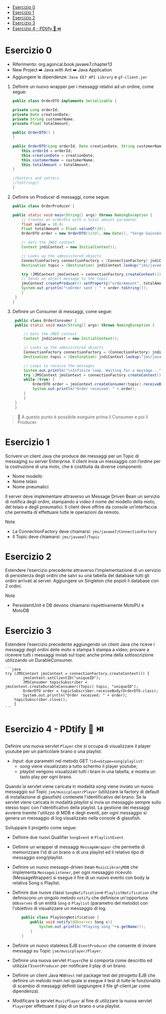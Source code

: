 - [Esercizio 0](#esercizio-0)
- [Esercizio 1](#esercizio-1)
- [Esercizio 2](#esercizio-2)
- [Esercizio 3](#esercizio-3)
- [Esercizio 4 - PDtify 🎵 ⏯️](#esercizio-4---pdtify--️)
# Esercizio 0

- Riferimento: org.agoncal.book.javaee7.chapter13
- New Project ➡️ Java with Ant ➡️ Java Application
- Aggiungere le dipendenze: `Java EE7 API Library` e `gf-client.jar`
  
1. Definire un nuovo wrapper per i messaggi relativi ad un ordine, come segue:
   
    ```java
    public class OrderDTO implements Serializable {

    private Long orderId;
    private Date creationDate;
    private String customerName;
    private Float totalAmount;

    public OrderDTO() {
    }

    public OrderDTO(Long orderId, Date creationDate, String customerName, Float totalAmount) {
        this.orderId = orderId;
        this.creationDate = creationDate;
        this.customerName = customerName;
        this.totalAmount = totalAmount;
    }

    //Getters and setters
    //toString()
    }
    ```

2. Definire un Producer di messaggi, come segue:

    ```java
    public class OrderProducer {

    public static void main(String[] args) throws NamingException {
        // Creates an orderDto with a total amount parameter
        float value = 10.0;
        Float totalAmount = Float.valueOf(10);
        OrderDTO order = new OrderDTO(1234l, new Date(), "Serge Gainsbourg", totalAmount);

        // Gets the JNDI context
        Context jndiContext = new InitialContext();

        // Looks up the administered objects
        ConnectionFactory connectionFactory = (ConnectionFactory) jndiContext.lookup("jms/javaee7/ConnectionFactory");
        Destination topic = (Destination) jndiContext.lookup("jms/javaee7/Topic");

        try (JMSContext jmsContext = connectionFactory.createContext()) {
        // Sends an object message to the topic
        jmsContext.createProducer().setProperty("orderAmount", totalAmount).send(topic, order);
        System.out.println("\nOrder sent : " + order.toString());
        }
     }
    }
    ```

3. Definire un Consumer di messaggi, come segue:
   
   ```java
    public class OrderConsumer {
    public static void main(String[] args) throws NamingException {

        // Gets the JNDI context
        Context jndiContext = new InitialContext();

        // Looks up the administered objects
        ConnectionFactory connectionFactory = (ConnectionFactory) jndiContext.lookup("jms/javaee7/ConnectionFactory");
        Destination topic = (Destination) jndiContext.lookup("jms/javaee7/Topic");

        // Loops to receive the messages
        System.out.println("\nInfinite loop. Waiting for a message...");
        try (JMSContext jmsContext = connectionFactory.createContext()) {
        while (true) {
            OrderDTO order = jmsContext.createConsumer(topic).receiveBody(OrderDTO.class);
            System.out.println("Order received: " + order);
        }
        }
    }
    }
    ```

> 🚀 A questo punto è possibile eseguire prima il Consumer e poi il Producer.

# Esercizio 1

Scrivere un client Java che produce dei messaggi per un Topic di messaging su server Enterprise. Il client invia un messaggio con l’ordine per la costruzione di una moto, che è costituita da diverse componenti:
- Nome modello
- Nome telaio
- Nome pneumatici
  
Il server deve implementare attraverso un Message Driven Bean un servizio di notifica degli ordini, stampando a video il nome del modello della moto, del telaio e degli pneumatici. Il client deve offrire da console un’interfaccia che permetta di effettuare tutte le operazioni da remoto.

Note
- La ConnectionFactory deve chiamarsi: `jms/javaee7/ConnectionFactory`
- Il Topic deve chiamarsi: `jms/javaee7/Topic`
 
# Esercizio 2

Estendere l’esercizio precedente attraverso l’implementazione di un servizio di persistenza degli ordini che salvi su una tabella del database tutti gli ordini arrivati al server. Aggiungere un Singleton che popoli il database con 2 ordini.

Note
- PersistentUnit e DB devono chiamarsi rispettivamente MotoPU e MotoDB
  
# Esercizio 3

Estendere l’esercizio precedente aggiungendo un client Java che riceve i messaggi degli ordini delle moto e stampa li stampa a video; provare a ricevere tutti i messaggi inviati sul topic anche prima della sottoscrizione utilizzando un DurableConsumer. 

    ```java
    try (JMSContext jmsContext = connectionFactory.createContext()) {
            jmsContext.setClientID("uniqueID");
            JMSConsumer topicSubscriber = jmsContext.createDurableConsumer((Topic) topic, "uniqueID");
            OrderDTO order = topicSubscriber.receiveBody(OrderDTO.class);
            System.out.println("Order received: " + order);
        topicSubscriber.close();
        }
    ```

# Esercizio 4 - PDtify 🎵 ⏯️

Definire una nuova servlet `Player` che si occupa di visualizzare il player youtube per un particolare brano o una playlist.

- *Input*: due parametri nel metodo GET `?id=x&type=song|playlist`:
  - _song_  viene visualizzato a tutto schermo il player youtube;
  - _playlist_ vengono visualizzati tutti i brani in una tabella, e mostra un tasto play per ogni brano.

Quando la servlet viene caricata in modalità _song_ viene inviato un nuovo messaggio sul Topic `jsm/musicplayer/Player` (utilizzare la factory di default di installazione di glassfish) contenete l'identificativo del brano. Se la servlet viene caricata in modalità _playlist_  si invia un messaggio sempre sullo stesso topic con l'identificativo della playlist.
La gestione dei messaggi avviene tramite l'utilizzo di MDB e degli eventi, per ogni messaggio si genera un messaggio di log visualizzato nella console di glassfish.

Sviluppare il progetto come segue:


- Definire due nuovi Qualifier `SongEvent` e `PlaylistEvent`. 
- Definire un wrapper di messaggi `MessageWrapper` che permette di memorizzare l'id di un brano o di una playlist ed il relativo tipo di messaggio song/playlist.
- Definire un nuovo message-driven bean `MusicLibraryMDB` che implementa `MessageListener`, per ogni messaggio ricevuto (MessageWrapper) si esegue il fire di un nuovo evento con body la relativa Song o Playlist.
- Definire due nuove classi `SongNotification`e `PlaylistNotification` che definiscono un singolo metodo `notify` che definisce un'opportuna `@Observes` di un entità `Song` o `Playlist` (parametro del metodo) con l'obiettivo di visualizzare un messaggio di log.

    ```java
        public class PlaySongNotification {
            public void notify(@Observes Song s){
                System.out.println("Playing song "+s.getName());
            }
        }
    ```
- Definire un nuovo stateless EJB `EventProducer` che consente di inviare messaggi su Topic `jsm/musicplayer/Player`.
- Definire una nuova servlet `Player`che si comporta come descritto ed utilizza l'`EventProducer` per notificare il play di un brano. 
- Definire un client Java `MDBtest` nel package test del ptrogetto EJB che definire un metodo main nel quale si esegue il test di tutte le funzionalità di scambio di messaggi definiti (aggiungere il file gf-client.jar come dipendenza).
- Modificare la servlet `MusicPlayer` al fine di utilizzare la nuova servlet `Player`per effettuare il play di un brano o una playlist.

